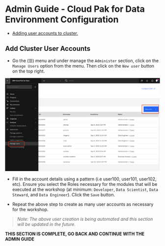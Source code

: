 # Admin Guide - Cloud Pak for Data Environment Configuration

* [Adding user accounts to cluster.](#add-cluster-user-accounts)

## Add Cluster User Accounts

* Go the (☰) menu and under manage the `Administer` section, click on the `Manage Users` option from the menu. Then click on the *`New user`* button on the top right.

![Add a user](../workshop/.gitbook/assets/images/admin/manage-add-users.png)

* Fill in the account details using a pattern (i.e user100, user101, user102, etc). Ensure you select the Roles necessary for the modules that will be executed at the workshop (at minimum: `Developer`, `Data Scientist`, `Data Steward`, and `Data Engineer`). Click the `Save` button.

* Repeat the above step to create as many user accounts as necessary for the workshop.

> *Note: The above user creation is being automated and this section will be updated in the future.*

__THIS SECTION IS COMPLETE, GO BACK AND CONTINUE WITH THE ADMIN GUIDE__
